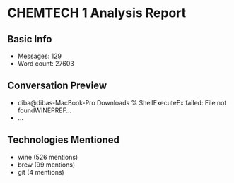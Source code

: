 # CHEMTECH 1 Analysis Report

## Basic Info
- Messages: 129
- Word count:    27603

## Conversation Preview
- diba@dibas-MacBook-Pro Downloads % ShellExecuteEx failed: File not foundWINEPREF...
- ...

## Technologies Mentioned
- wine (526 mentions)
- brew (99 mentions)
- git (4 mentions)
